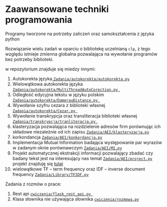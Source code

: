 # Zaawansowane techniki programowania
Programy tworzone na potrzeby zaliczeń oraz samokształcenia z języka python

Rozwiązanie wielu zadań w oparciu o bibliotekę uczelnianą <code>clp</code>, z tego względu istnieje zmienna globalna pozwalająca na wywołanie programów bez potrzeby biblioteki.

w repozytorium znajduje się miedzy innymi:
<ol>
<li>Autokorekta języka<a href = "https://github.com/Peggaz/ZTP/blob/master/Zadania/autokorekta/autokorekta.py">
    <code>Zadania/autokorekta/autokorekta.py</code>
</a>
</li>

<li>Wielowątkowa autokorekta języka
<a href = "https://github.com/Peggaz/ZTP/blob/master/Zadania/autokorekta/MultiThreadAutoCorection.py">
<code>Zadania/autokorekta/MultiThreadAutoCorection.py </code>
</a>
</li>

<li>Odległość edycyjna tekstu w języku polskim
    <a href = "https://github.com/Peggaz/ZTP/blob/master/Zadania/autokorekta/DamerauDistance.py">
    <code>Zadania/autokorekta/DamerauDistance.py </code>
    </a>
</li>

<li>Wywołanie szyfru cezara z biblioteki własnej
    <a href = "https://github.com/Peggaz/ZTP/blob/master/Zadania/autokorekta/Cezar.py">
        <code>Zadania/autokorekta/Cezar.py </code>
    </a>
</li>

<li>Wywołanie transkrypcja oraz transliteracja biblioteki własnej 
    <a href = "https://github.com/Peggaz/ZTP/blob/master/Zadania/transkrypcja/tranliteracja.py">
        <code>Zadania/transkrypcja/tranliteracja.py </code>
    </a>
</li>

<li>klasteryzacja pozwalająca na rozdzielenie adresów firm porównując ich składowe niezależnie od ich zapisu
    <a href = "https://github.com/Peggaz/ZTP/blob/master/Zadania/AEI/klasteryzacja.py" >
        <code>Zadania/AEI/klasteryzacja.py</code>
    </a>
</li>

<li>korkondancja
    <a href = "https://github.com/Peggaz/ZTP/blob/master/Zadania/AEI/konkordancja.py">
        <code>Zadania/AEI/konkordancja.py</code>
    </a>
</li>

<li>Implementacja Mutual Information badająca występowanie par wyrazów w zadanym oknie porównawczym
    <a href="https://github.com/Peggaz/ZTP/blob/master/Zadania/AEI/MI.py">
        <code>Zadania/AEI/MI.py</code>
    </a>
</li>

<li>Projekt automatycznej ekstrakcji informacji pozwalający zbadać czy badany tekst jest na interesujący nas temat
<a href="https://github.com/Peggaz/ZTP/blob/master/Zadania/AEI/project.py"><code>Zadania/AEI/project.py</code></a>
<br>projekt znajduję się <a href="http://wierzba.wzks.uj.edu.pl:5010/">tutaj</a>
</li>

<li>wielowątkowe
TF – term frequency oraz IDF – inverse document frequency
    <a href="https://github.com/Peggaz/ZTP/blob/master/Zadania/Library/TFIDF.py">
        <code>Zadania/Library/TFIDF.py</code>
    </a>
</li>
</ol>

Zadania z rozmów o prace:
<ol>
  <li>Rest api
    <a href="https://github.com/Peggaz/ZTP/blob/master/cwiczenia/flask_rest_api.py">
        <code>cwiczenia/flask_rest_api.py </code>
    </a>
  </li>
  <li>Klasa słownika nie używająca słownika
    <a href="https://github.com/Peggaz/ZTP/blob/master/cwiczenia/rozmowa.py">
        <code>cwiczenia/rozmowa.py</code>
    </a>
  </li>
</ol>
